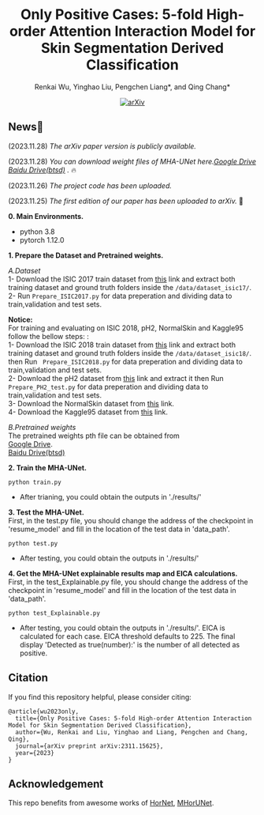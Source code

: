 <div id="top" align="center">

# Only Positive Cases: 5-fold High-order Attention Interaction Model for Skin Segmentation Derived Classification
  
  Renkai Wu, Yinghao Liu, Pengchen Liang*, and Qing Chang* </br>
  
  [![arXiv](https://img.shields.io/badge/arXiv-2311.15625-b31b1b.svg)](https://arxiv.org/abs/2311.15625)

</div>

## News🚀
(2023.11.28) *The arXiv paper version is publicly available.*

(2023.11.28) *You can download weight files of MHA-UNet here.[Google Drive](https://drive.google.com/file/d/1LffUUhT1eiSVeLAOlLCg_cBbOjSaaows/view?usp=sharing) [Baidu Drive(btsd)](https://pan.baidu.com/s/1NjkumS8LaHJtTbOZxfqtkQ) .* 🔥

(2023.11.26) *The project code has been uploaded.*

(2023.11.25) *The first edition of our paper has been uploaded to arXiv.* 📃

**0. Main Environments.**
- python 3.8
- pytorch 1.12.0

**1. Prepare the Dataset and Pretrained weights.**</br>

*A.Dataset* </br>
1- Download the ISIC 2017 train dataset from [this](https://challenge.isic-archive.com/data) link and extract both training dataset and ground truth folders inside the `/data/dataset_isic17/`. </br>
2- Run `Prepare_ISIC2017.py` for data preperation and dividing data to train,validation and test sets. </br>

**Notice:**</br>
For training and evaluating on ISIC 2018, pH2, NormalSkin and Kaggle95 follow the bellow steps: :</br>
1- Download the ISIC 2018 train dataset from [this](https://challenge.isic-archive.com/data) link and extract both training dataset and ground truth folders inside the `/data/dataset_isic18/`. </br> then Run ` Prepare_ISIC2018.py` for data preperation and dividing data to train,validation and test sets. </br>
2- Download the pH2 dataset from [this](https://www.dropbox.com/s/k88qukc20ljnbuo/PH2Dataset.rar) link and extract it then Run ` Prepare_PH2_test.py` for data preperation and dividing data to train,validation and test sets. </br>
3- Download the NormalSkin dataset from [this](https://universe.roboflow.com/janitha-prathapa/normalskin) link. </br>
4- Download the Kaggle95 dataset from [this](https://www.kaggle.com/datasets/ahdasdwdasd/our-normal-skin/data) link. </br>

*B.Pretrained weights* </br>
The pretrained weights pth file can be obtained from  </br>
[Google Drive](https://drive.google.com/file/d/1LffUUhT1eiSVeLAOlLCg_cBbOjSaaows/view?usp=sharing). </br>
[Baidu Drive(btsd)](https://pan.baidu.com/s/1NjkumS8LaHJtTbOZxfqtkQ) </br>

**2. Train the MHA-UNet.** </br>
```
python train.py
```
- After trianing, you could obtain the outputs in './results/'

**3. Test the MHA-UNet.** </br>
First, in the test.py file, you should change the address of the checkpoint in 'resume_model' and fill in the location of the test data in 'data_path'.
```
python test.py
```
- After testing, you could obtain the outputs in './results/' </br>

**4. Get the MHA-UNet explainable results map and EICA calculations.** </br>
First, in the test_Explainable.py file, you should change the address of the checkpoint in 'resume_model' and fill in the location of the test data in 'data_path'.
```
python test_Explainable.py
```
- After testing, you could obtain the outputs in './results/'. EICA is calculated for each case. EICA threshold defaults to 225. The final display 'Detected as true(number):' is the number of all detected as positive. </br>

## Citation
If you find this repository helpful, please consider citing:
```
@article{wu2023only,
  title={Only Positive Cases: 5-fold High-order Attention Interaction Model for Skin Segmentation Derived Classification},
  author={Wu, Renkai and Liu, Yinghao and Liang, Pengchen and Chang, Qing},
  journal={arXiv preprint arXiv:2311.15625},
  year={2023}
}
```

## Acknowledgement </br>
This repo benefits from awesome works of [HorNet](https://github.com/raoyongming/HorNet), [MHorUNet](https://github.com/wurenkai/MHorUNet).

